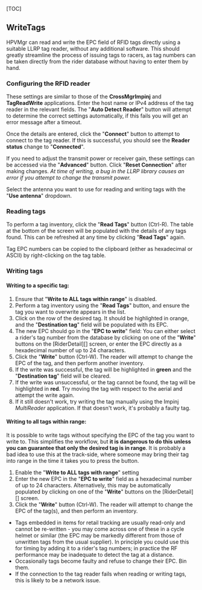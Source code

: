 [TOC]

## WriteTags

HPVMgr can read and write the EPC field of RFID tags directly using a suitable LLRP tag reader, without any additional software.  This should greatly streamline the process of issuing tags to racers, as tag numbers can be taken directly from the rider database without having to enter them by hand.

### Configuring the RFID reader

These settings are similar to those of the **CrossMgrImpinj** and **TagReadWrite** applications.  Enter the host name or IPv4 address of the tag reader in the relevant fields.  The "**Auto Detect Reader**" button will attempt to determine the correct settings automatically, if this fails you will get an error message after a timeout.

Once the details are entered, click the "**Connect**" button to attempt to connect to the tag reader.  If this is successful, you should see the **Reader status** change to "**Connected**".

If you need to adjust the transmit power or receiver gain, these settings can be accessed via the "**Advanced**" button.  Click "**Reset Connection**" after making changes.  *At time of writing, a bug in the LLRP library causes an error if you attempt to change the transmit power.*

Select the antenna you want to use for reading and writing tags with the "**Use antenna**" dropdown.

### Reading tags

To perform a tag inventory, click the "**Read Tags**" button (Ctrl-R).  The table at the bottom of the screen will be populated with the details of any tags found.  This can be refreshed at any time by clicking "**Read Tags**" again.

Tag EPC numbers can be copied to the clipboard (either as hexadecimal or ASCII) by right-clicking on the tag table.

### Writing tags

#### Writing to a specific tag:

1. Ensure that "**Write to ALL tags within range**" is disabled.
1. Perform a tag inventory using the "**Read Tags**" button, and ensure the tag you want to overwrite appears in the list.
1. Click on the row of the desired tag.  It should be highlighted in orange, and the "**Destination tag**" field will be populated with its EPC.
1. The new EPC should go in the "**EPC to write**" field:  You can either select a rider's tag number from the database by clicking on one of the "**Write**" buttons on the [RiderDetail][] screen, or enter the EPC directly as a hexadecimal number of up to 24 characters.
1. Click the "**Write**" button (Ctrl-W).  The reader will attempt to change the EPC of the tag, and then perform another inventory.
1. If the write was successful, the tag will be highlighted in **green** and the "**Destination tag**" field will be cleared.
1. If the write was unsuccessful, or the tag cannot be found, the tag will be highlighted in **red**.  Try moving the tag with respect to the aerial and attempt the write again. 
1. If it still doesn't work, try writing the tag manually using the Impinj *MultiReader* application.  If that doesn't work, it's probably a faulty tag.

#### Writing to all tags within range:

It is possible to write tags without specifying the EPC of the tag you want to write to.  This simplifies the workflow, but **it is dangerous to do this unless you can guarantee that only the desired tag is in range**.  It is probably a bad idea to use this at the track-side, where someone may bring their tag into range in the time it takes you to press the button.

1. Enable the "**Write to ALL tags with range**" setting
1. Enter the new EPC in the "**EPC to write**" field as a hexadecimal number of up to 24 characters.  Alternatively, this may be automatically populated by clicking on one of the "**Write**" buttons on the [RiderDetail][] screen.
1. Click the "**Write**" button (Ctrl-W).  The reader will attempt to change the EPC of the tag(s), and then perform an inventory.

* Tags embedded in items for retail tracking are usually read-only and cannot be re-written - you may come across one of these in a cycle helmet or similar (the EPC may be markedly different from those of unwritten tags from the usual supplier).  In principle you could use this for timing by adding it to a rider's tag numbers; in practice the RF performance may be inadequate to detect the tag at a distance.
* Occasionally tags become faulty and refuse to change their EPC.  Bin them.
* If the connection to the tag reader fails when reading or writing tags, this is likely to be a network issue.
